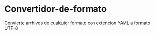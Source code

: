 # Convertidor-de-formato
Convierte archivos de cualquier formato con extencion YAML a formato UTF-8
